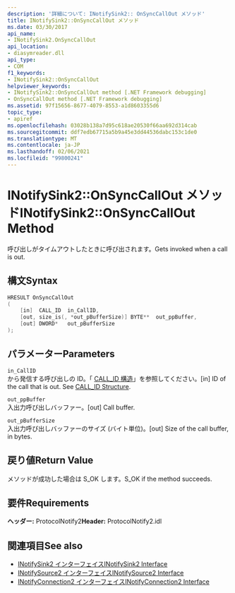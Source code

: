 ```yaml
---
description: '詳細について: INotifySink2:: OnSyncCallOut メソッド'
title: INotifySink2::OnSyncCallOut メソッド
ms.date: 03/30/2017
api_name:
- INotifySink2.OnSyncCallOut
api_location:
- diasymreader.dll
api_type:
- COM
f1_keywords:
- INotifySink2::OnSyncCallOut
helpviewer_keywords:
- INotifySink2::OnSyncCallOut method [.NET Framework debugging]
- OnSyncCallOut method [.NET Framework debugging]
ms.assetid: 97f15656-8677-4079-8553-a1d8603355d6
topic_type:
- apiref
ms.openlocfilehash: 03028b138a7d95c618ae20530f66aa692d314cab
ms.sourcegitcommit: ddf7edb67715a5b9a45e3dd44536dabc153c1de0
ms.translationtype: MT
ms.contentlocale: ja-JP
ms.lasthandoff: 02/06/2021
ms.locfileid: "99800241"
---
```

# <a name="inotifysink2onsynccallout-method"></a><span data-ttu-id="5dc61-103">INotifySink2::OnSyncCallOut メソッド</span><span class="sxs-lookup"><span data-stu-id="5dc61-103">INotifySink2::OnSyncCallOut Method</span></span>

<span data-ttu-id="5dc61-104">呼び出しがタイムアウトしたときに呼び出されます。</span><span class="sxs-lookup"><span data-stu-id="5dc61-104">Gets invoked when a call is out.</span></span>  
  
## <a name="syntax"></a><span data-ttu-id="5dc61-105">構文</span><span class="sxs-lookup"><span data-stu-id="5dc61-105">Syntax</span></span>  
  
```cpp  
HRESULT OnSyncCallOut  
(  
    [in]  CALL_ID  in_CallID,  
    [out, size_is(, *out_pBufferSize)] BYTE**  out_ppBuffer,  
    [out] DWORD*   out_pBufferSize  
);  
```  
  
## <a name="parameters"></a><span data-ttu-id="5dc61-106">パラメーター</span><span class="sxs-lookup"><span data-stu-id="5dc61-106">Parameters</span></span>  

 `in_CallID`  
 <span data-ttu-id="5dc61-107">から発信する呼び出しの ID。「 [CALL_ID 構造](call-id-structure.md)」を参照してください。</span><span class="sxs-lookup"><span data-stu-id="5dc61-107">[in] ID of the call that is out. See [CALL_ID Structure](call-id-structure.md).</span></span>  
  
 `out_ppBuffer`  
 <span data-ttu-id="5dc61-108">入出力呼び出しバッファー。</span><span class="sxs-lookup"><span data-stu-id="5dc61-108">[out] Call buffer.</span></span>  
  
 `out_pBufferSize`  
 <span data-ttu-id="5dc61-109">入出力呼び出しバッファーのサイズ (バイト単位)。</span><span class="sxs-lookup"><span data-stu-id="5dc61-109">[out] Size of the call buffer, in bytes.</span></span>  
  
## <a name="return-value"></a><span data-ttu-id="5dc61-110">戻り値</span><span class="sxs-lookup"><span data-stu-id="5dc61-110">Return Value</span></span>  

 <span data-ttu-id="5dc61-111">メソッドが成功した場合は S_OK します。</span><span class="sxs-lookup"><span data-stu-id="5dc61-111">S_OK if the method succeeds.</span></span>  
  
## <a name="requirements"></a><span data-ttu-id="5dc61-112">要件</span><span class="sxs-lookup"><span data-stu-id="5dc61-112">Requirements</span></span>  

 <span data-ttu-id="5dc61-113">**ヘッダー:** ProtocolNotify2</span><span class="sxs-lookup"><span data-stu-id="5dc61-113">**Header:** ProtocolNotify2.idl</span></span>  
  
## <a name="see-also"></a><span data-ttu-id="5dc61-114">関連項目</span><span class="sxs-lookup"><span data-stu-id="5dc61-114">See also</span></span>

- [<span data-ttu-id="5dc61-115">INotifySink2 インターフェイス</span><span class="sxs-lookup"><span data-stu-id="5dc61-115">INotifySink2 Interface</span></span>](inotifysink2-interface.md)
- [<span data-ttu-id="5dc61-116">INotifySource2 インターフェイス</span><span class="sxs-lookup"><span data-stu-id="5dc61-116">INotifySource2 Interface</span></span>](inotifysource2-interface.md)
- [<span data-ttu-id="5dc61-117">INotifyConnection2 インターフェイス</span><span class="sxs-lookup"><span data-stu-id="5dc61-117">INotifyConnection2 Interface</span></span>](inotifyconnection2-interface.md)
